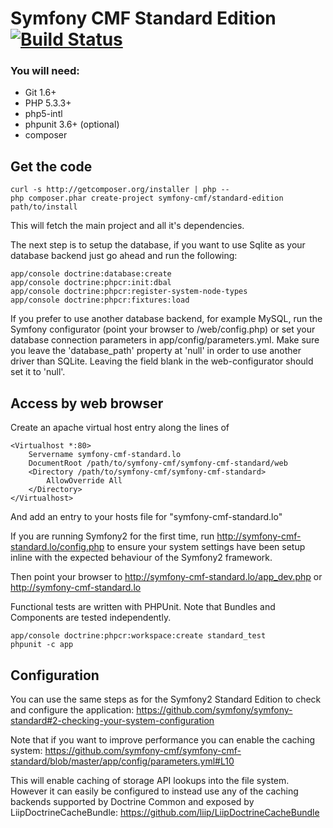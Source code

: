 # Symfony CMF Standard Edition [![Build Status](https://secure.travis-ci.org/symfony-cmf/symfony-cmf-standard.png?branch=master)](http://travis-ci.org/symfony-cmf/symfony-cmf-standard)

### You will need:
  * Git 1.6+
  * PHP 5.3.3+
  * php5-intl
  * phpunit 3.6+ (optional)
  * composer

## Get the code

    curl -s http://getcomposer.org/installer | php --
    php composer.phar create-project symfony-cmf/standard-edition path/to/install

This will fetch the main project and all it's dependencies.

The next step is to setup the database, if you want to use Sqlite as your database backend just go ahead and run the following:

    app/console doctrine:database:create
    app/console doctrine:phpcr:init:dbal
    app/console doctrine:phpcr:register-system-node-types
    app/console doctrine:phpcr:fixtures:load

If you prefer to use another database backend, for example MySQL, run the Symfony configurator (point your browser 
to /web/config.php) or set your database connection parameters in app/config/parameters.yml. Make sure you leave
the 'database_path' property at 'null' in order to use another driver than SQLite. Leaving the field blank in the
web-configurator should set it to 'null'.

## Access by web browser

Create an apache virtual host entry along the lines of

    <Virtualhost *:80>
        Servername symfony-cmf-standard.lo
        DocumentRoot /path/to/symfony-cmf/symfony-cmf-standard/web
        <Directory /path/to/symfony-cmf/symfony-cmf-standard>
            AllowOverride All
        </Directory>
    </Virtualhost>

And add an entry to your hosts file for "symfony-cmf-standard.lo"

If you are running Symfony2 for the first time, run http://symfony-cmf-standard.lo/config.php to ensure your
system settings have been setup inline with the expected behaviour of the Symfony2 framework.

Then point your browser to http://symfony-cmf-standard.lo/app_dev.php or http://symfony-cmf-standard.lo

Functional tests are written with PHPUnit. Note that Bundles and Components are tested independently.

    app/console doctrine:phpcr:workspace:create standard_test
    phpunit -c app

## Configuration

You can use the same steps as for the Symfony2 Standard Edition to check and configure the application:
https://github.com/symfony/symfony-standard#2-checking-your-system-configuration

Note that if you want to improve performance you can enable the caching system:
https://github.com/symfony-cmf/symfony-cmf-standard/blob/master/app/config/parameters.yml#L10

This will enable caching of storage API lookups into the file system. However it can easily be
configured to instead use any of the caching backends supported by Doctrine Common and exposed
by LiipDoctrineCacheBundle:
https://github.com/liip/LiipDoctrineCacheBundle
